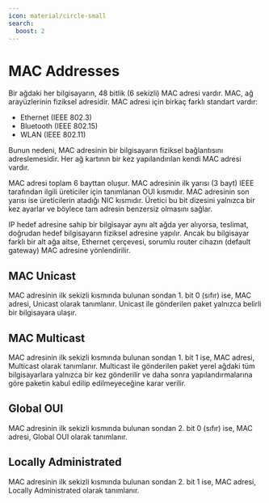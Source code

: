 ```yaml
---
icon: material/circle-small
search:
  boost: 2
---
```


# MAC Addresses

Bir ağdaki her bilgisayarın, 48 bitlik (6 sekizli) MAC adresi vardır. MAC, ağ arayüzlerinin fiziksel adresidir. MAC adresi için birkaç farklı standart vardır:

* Ethernet (IEEE 802.3)
* Bluetooth (IEEE 802.15)
* WLAN (IEEE 802.11)

Bunun nedeni, MAC adresinin bir bilgisayarın fiziksel bağlantısını adreslemesidir. Her ağ kartının bir kez yapılandırılan kendi MAC adresi vardır.

MAC adresi toplam 6 bayttan oluşur. MAC adresinin ilk yarısı (3 bayt) IEEE tarafından ilgili üreticiler için tanımlanan OUI kısmıdır. MAC adresinin son yarısı ise üreticilerin atadığı NIC kısmıdır. Üretici bu bit dizesini yalnızca bir kez ayarlar ve böylece tam adresin benzersiz olmasını sağlar.

IP hedef adresine sahip bir bilgisayar aynı alt ağda yer alıyorsa, teslimat, doğrudan hedef bilgisayarın fiziksel adresine yapılır. Ancak bu bilgisayar farklı bir alt ağa aitse, Ethernet çerçevesi, sorumlu router cihazın (default gateway) MAC adresine yönlendirilir.

## MAC Unicast

MAC adresinin ilk sekizli kısmında bulunan sondan 1. bit 0 (sıfır) ise, MAC adresi, Unicast olarak tanımlanır. Unicast ile gönderilen paket yalnızca belirli bir bilgisayara ulaşır.

## MAC Multicast

MAC adresinin ilk sekizli kısmında bulunan sondan 1. bit 1 ise, MAC adresi, Multicast olarak tanımlanır. Multicast ile gönderilen paket yerel ağdaki tüm bilgisayarlara yalnızca bir kez gönderilir ve daha sonra yapılandırmalarına göre paketin kabul edilip edilmeyeceğine karar verilir.

## Global OUI

MAC adresinin ilk sekizli kısmında bulunan sondan 2. bit 0 (sıfır) ise, MAC adresi, Global OUI olarak tanımlanır.

## Locally Administrated

MAC adresinin ilk sekizli kısmında bulunan sondan 2. bit 1 ise, MAC adresi, Locally Administrated olarak tanımlanır.
